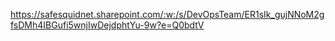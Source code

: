https://safesquidnet.sharepoint.com/:w:/s/DevOpsTeam/ER1sIk_gujNNoM2gfsDMh4IBGufi5wnjIwDejdphtYu-9w?e=Q0bdtV